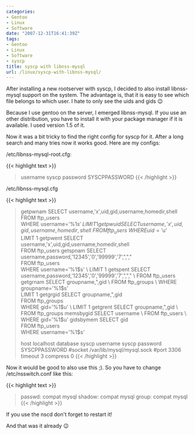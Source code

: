 ```yaml
---
categories:
- Gentoo
- Linux
- Software
date: "2007-12-31T16:41:39Z"
tags:
- Gentoo
- Linux
- Software
- syscp
title: syscp with libnss-mysql
url: /linux/syscp-with-libnss-mysql/
---
```


After installing a new rootserver with syscp, I decided to also install libnss-mysql support on the system. The advantage is, that it is easy to see which file belongs to which user. I hate to only see the uids and gids 😉

Because I use gentoo on the server, I emerged libnss-mysql. If you use an other distribution, you have to install it with your package manager if it is available. I used version 1.5 of it.

Now it was a bit tricky to find the right config for syscp for it. After a long search and many tries now it works good. Here are my configs:

<!--more-->

/etc/libnss-mysql-root.cfg:

{{< highlight text >}}
> username syscp
> password SYSCPPASSWORD
{{< /highlight >}}

/etc/libnss-mysql.cfg

{{< highlight text >}}
> getpwnam SELECT username,'x',uid,gid,username,homedir,shell \
> FROM ftp_users \
> WHERE username='%1$s' \
> LIMIT 1
> getpwuid SELECT username,'x',uid,gid,username,homedir,shell \
> FROM ftp_users \
> WHERE uid='%1$u' \
> LIMIT 1
> getpwent SELECT username,'x',uid,gid,username,homedir,shell \
> FROM ftp_users
> getspnam SELECT username,password,'12345','0','99999','7',","," \
> FROM ftp_users \
> WHERE username='%1$s' \
> LIMIT 1
> getspent SELECT username,password,'12345','0','99999','7',","," \
> FROM ftp_users
> getgrnam SELECT groupname,",gid \
> FROM ftp_groups \
> WHERE groupname='%1$s' \
> LIMIT 1
> getgrgid SELECT groupname,",gid \
> FROM ftp_groups \
> WHERE gid='%1$u' \
> LIMIT 1
> getgrent SELECT groupname,",gid \
> FROM ftp_groups
> memsbygid SELECT username \
> FROM ftp_users \
> WHERE gid='%1$u'
> gidsbymem SELECT gid \
> FROM ftp_users \
> WHERE username='%1$s'
>
> host localhost
> database syscp
> username syscp
> password SYSCPPASSWORD
> #socket /var/lib/mysql/mysql.sock
> #port 3306
> timeout 3
> compress 0
{{< /highlight >}}

Now it would be good to also use this ;). So you have to change /etc/nsswitch.conf like this:

{{< highlight text >}}
> passwd: compat mysql
> shadow: compat mysql
> group: compat mysql
{{< /highlight >}}

If you use the nscd don't forget to restart it!

And that was it already 😉
